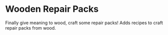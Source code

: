 # Wooden Repair Packs
Finally give meaning to wood, craft some repair packs! Adds recipes to craft repair packs from wood.